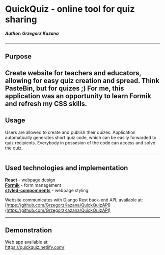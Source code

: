 # QuickQuiz - online tool for quiz sharing
##### Author: Grzegorz Kazana
---
## Purpose
Create website for teachers and educators, allowing for easy quiz creation and spread. Think PasteBin, but for quizes ;)
For me, this application was an opportunity to learn Formik and refresh my CSS skills.
---
## Usage
Users are allowed to create and publish their quizes. Application automatically generates short quiz code, which can be easily forwarded to quiz recipients. Everybody in possesion of the code can access and solve the quiz.

---
## Used technologies and implementation
[**React**](https://reactjs.org/) - webpage design\
[**Formik**](https://jaredpalmer.com/formik/) - form management\
[**styled-compomnents**](https://www.styled-components.com/) - webpage styling

Website communicates with Django Rest back-end API, available at:\
[https://github.com/GrzegorzKazana/QuickQuizAPI](https://github.com/GrzegorzKazana/QuickQuizAPI)

---
## Demonstration
Web app available at:\
https://quickquiz.netlify.com/